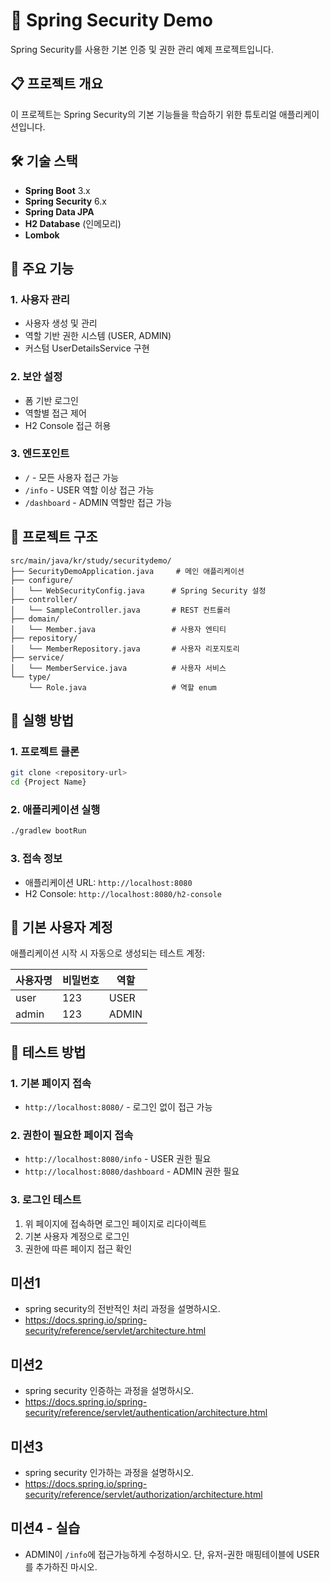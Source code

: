 ﻿# 🔐 Spring Security Demo

Spring Security를 사용한 기본 인증 및 권한 관리 예제 프로젝트입니다.

## 📋 프로젝트 개요

이 프로젝트는 Spring Security의 기본 기능들을 학습하기 위한 튜토리얼 애플리케이션입니다.

## 🛠️ 기술 스택

- **Spring Boot** 3.x
- **Spring Security** 6.x
- **Spring Data JPA**
- **H2 Database** (인메모리)
- **Lombok**

## 🚀 주요 기능

### 1. 사용자 관리
- 사용자 생성 및 관리
- 역할 기반 권한 시스템 (USER, ADMIN)
- 커스텀 UserDetailsService 구현

### 2. 보안 설정
- 폼 기반 로그인
- 역할별 접근 제어
- H2 Console 접근 허용

### 3. 엔드포인트
- `/` - 모든 사용자 접근 가능
- `/info` - USER 역할 이상 접근 가능
- `/dashboard` - ADMIN 역할만 접근 가능

## 📁 프로젝트 구조

```
src/main/java/kr/study/securitydemo/
├── SecurityDemoApplication.java     # 메인 애플리케이션
├── configure/
│   └── WebSecurityConfig.java      # Spring Security 설정
├── controller/
│   └── SampleController.java       # REST 컨트롤러
├── domain/
│   └── Member.java                 # 사용자 엔티티
├── repository/
│   └── MemberRepository.java       # 사용자 리포지토리
├── service/
│   └── MemberService.java          # 사용자 서비스
└── type/
    └── Role.java                   # 역할 enum
```

## 🔧 실행 방법

### 1. 프로젝트 클론
```bash
git clone <repository-url>
cd {Project Name}
```

### 2. 애플리케이션 실행
```bash
./gradlew bootRun
```

### 3. 접속 정보
- 애플리케이션 URL: `http://localhost:8080`
- H2 Console: `http://localhost:8080/h2-console`

## 👥 기본 사용자 계정

애플리케이션 시작 시 자동으로 생성되는 테스트 계정:

| 사용자명  | 비밀번호 | 역할 |
|-------|---------|------|
| user  | 123 | USER |
| admin | 123 | ADMIN |

## 🧪 테스트 방법

### 1. 기본 페이지 접속
- `http://localhost:8080/` - 로그인 없이 접근 가능

### 2. 권한이 필요한 페이지 접속
- `http://localhost:8080/info` - USER 권한 필요
- `http://localhost:8080/dashboard` - ADMIN 권한 필요

### 3. 로그인 테스트
1. 위 페이지에 접속하면 로그인 페이지로 리다이렉트
2. 기본 사용자 계정으로 로그인
3. 권한에 따른 페이지 접근 확인

## 미션1
- spring security의 전반적인 처리 과정을 설명하시오.
- https://docs.spring.io/spring-security/reference/servlet/architecture.html
## 미션2
- spring security 인증하는 과정을 설명하시오.
- https://docs.spring.io/spring-security/reference/servlet/authentication/architecture.html
## 미션3
- spring security 인가하는 과정을 설명하시오.
- https://docs.spring.io/spring-security/reference/servlet/authorization/architecture.html
## 미션4 - 실습
- ADMIN이 `/info`에 접근가능하게 수정하시오. 단, 유저-권한 매핑테이블에 USER를 추가하진 마시오.
